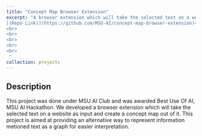 ```yaml
---
title: "Concept Map Browser Extension"
excerpt: "A browser extension which will take the selected text on a website as input and create a concept map out of it.
[(Repo Link)](https://github.com/MSU-AI/concept-map-browser-extension)<br>
<br>
<br>
<br>
<br>
<br>
 "
collection: projects
---
```


## Description
This project was done under MSU AI Club and was awarded Best Use Of AI, MSU AI Hackathon. 
We developed a browser extension which will take the selected text on a website as input and create a concept map out of it. This project is aimed at providing an alternative way to represent information metioned text as a graph for easier interpretation.